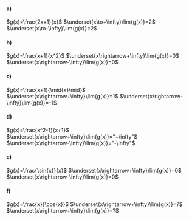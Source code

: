 #### a)
$g(x)=\frac{2x+1}{x}$
$\underset{x\to+\infty}\lim{g(x)}=2$
$\underset{x\to-\infty}\lim{g(x)}=2$

#### b)
$g(x)=\frac{x+1}{x^2}$
$\underset{x\rightarrow+\infty}\lim{g(x)}=0$
$\underset{x\rightarrow-\infty}\lim{g(x)}=0$

#### c)
$g(x)=\frac{x+1}{\mid{x}\mid}$
$\underset{x\rightarrow+\infty}\lim{g(x)}=1$
$\underset{x\rightarrow-\infty}\lim{g(x)}=-1$

#### d)
$g(x)=\frac{x^2-1}{x+1}$
$\underset{x\rightarrow+\infty}\lim{g(x)}="+\infty"$
$\underset{x\rightarrow-\infty}\lim{g(x)}="-\infty"$

#### e)
$g(x)=\frac{\sin{x}}{x}$
$\underset{x\rightarrow+\infty}\lim{g(x)}=0$
$\underset{x\rightarrow-\infty}\lim{g(x)}=0$

#### f)
$g(x)=\frac{x}{\cos{x}}$
$\underset{x\rightarrow+\infty}\lim{g(x)}=?$
$\underset{x\rightarrow+\infty}\lim{g(x)}=?$

